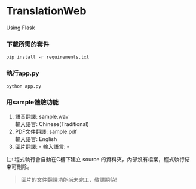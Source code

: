 # TranslationWeb

Using Flask

### 下載所需的套件
```pip install -r requirements.txt```
### 執行app.py
```python app.py```
### 用sample體驗功能
1. 語音翻譯:  sample.wav\
  輸入語言: Chinese(Traditional)
2. PDF文件翻譯: sample.pdf\
  輸入語言: English
3. 圖片翻譯:  -
  輸入語言: -
  
註: 程式執行會自動在C槽下建立 source 的資料夾，內部沒有檔案，程式執行結束可刪除。

> 圖片的文件翻譯功能尚未完工，敬請期待!
